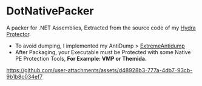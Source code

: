 # DotNativePacker
A packer for .NET Assemblies, Extracted from the source code of my [Hydra Protector](https://github.com/DestroyerDarkNess/Hydra).
- To avoid dumping, I implemented my AntiDump > [ExtremeAntidump](https://github.com/DestroyerDarkNess/ExtremeAntidump)
- After Packaging, your Executable must be Protected with some Native PE Protection Tools, **For Example: VMP or Themida.**

https://github.com/user-attachments/assets/d48928b3-777a-4db7-93cb-9b1b8c034ef7

